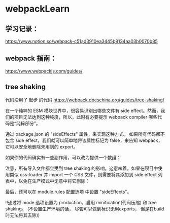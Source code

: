 # webpackLearn
## 学习记录：
https://www.notion.so/webpack-c51ad3910ea3445b8134aa03b0070b85

## webpack 指南：
https://www.webpackjs.com/guides/

## tree shaking
代码沿用了 起步  的代码
https://webpack.docschina.org/guides/tree-shaking/


在一个纯粹的 ESM 模块世界中，很容易识别出哪些文件有 side effect。然而，我们的项目无法达到这种纯度，所以，此时有必要提示 webpack compiler 哪些代码是“纯粹部分”。

通过 package.json 的 "sideEffects" 属性，来实现这种方式。
如果所有代码都不包含 side effect，我们就可以简单地将该属性标记为 false，来告知 webpack，它可以安全地删除未用到的 export。

如果你的代码确实有一些副作用，可以改为提供一个数组：

注意，所有导入文件都会受到 tree shaking 的影响。这意味着，如果在项目中使用类似 css-loader 并 import 一个 CSS 文件，则需要将其添加到 side effect 列表中，以免在生产模式中无意中将它删除：

最后，还可以在 module.rules 配置选项 中设置 "sideEffects"。

!!通过将 mode 选项设置为 production，启用 minification(代码压缩) 和 tree shaking。
(不设置生产环境的话， 尽管可以做到标识无用exports， 但是在build时无法将其去除))
